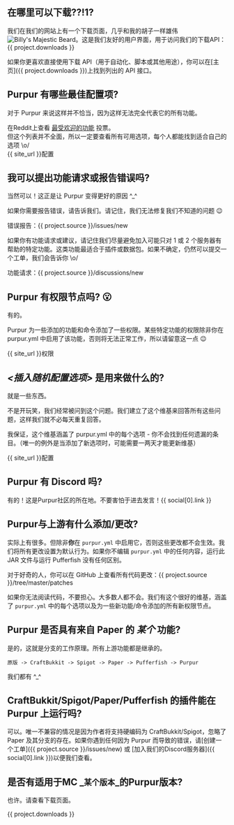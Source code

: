 ## 在哪里可以下载??!1?

我们在我们的网站上有一个下载页面，几乎和我的胡子一样雄伟 ![Billy's Majestic Beard](https://cdn.discordapp.com/emojis/768978823655063602.png?size=16)。这是我们友好的用户界面，用于访问我们的下载API：{{ project.downloads }}

如果你更喜欢直接使用下载 API（用于自动化、脚本或其他用途），你可以在[主页]({{ project.downloads }})上找到列出的 API 接口。

## Purpur 有哪些最佳配置项?

对于 Purpur 来说这样并不恰当，因为这样无法完全代表它的所有功能。

在Reddit上查看 [最受欢迎的功能](https://www.reddit.com/r/admincraft/comments/pbx5le/what_is_your_favorite_purpur_feature/) 投票。  
但这个列表并不全面，所以一定要查看所有可用选项，每个人都能找到适合自己的选项 \o/  
{{ site_url }}配置

## 我可以提出功能请求或报告错误吗?

当然可以！这正是让 Purpur 变得更好的原因 ^_^

如果你需要报告错误，请告诉我们。请记住，我们无法修复我们不知道的问题 :wink:

错误报告：{{ project.source }}/issues/new

如果你有功能请求或建议，请记住我们尽量避免加入可能只对 1 或 2 个服务器有帮助的特定功能。这类功能最适合于插件或数据包。如果不确定，仍然可以提交一个工单，我们会告诉你 \o/

功能请求：{{ project.source }}/discussions/new

## Purpur 有权限节点吗? :open_mouth:

有的。

Purpur 为一些添加的功能和命令添加了一些权限。某些特定功能的权限除非你在 purpur.yml 中启用了该功能，否则将无法正常工作，所以请留意这一点 :wink:

{{ site_url }}权限

## *&lt;插入随机配置选项>* 是用来做什么的?

就是一些东西。

不是开玩笑，我们经常被问到这个问题。我们建立了这个维基来回答所有这些问题，这样我们就不必每天重复回答。

我保证，这个维基涵盖了 purpur.yml 中的每个选项 - 你不会找到任何遗漏的条目。（唯一的例外是当添加了新选项时，可能需要一两天才能更新维基）

{{ site_url }}配置

## Purpur 有 Discord 吗?

有的！这是Purpur社区的所在地。不要害怕于进去发言！{{ social[0].link }}

## Purpur与上游有什么添加/更改?

实际上有很多。但除非**你**在 `purpur.yml` 中启用它，否则这些更改都不会生效。我们将所有更改设置为默认行为。如果你不编辑 `purpur.yml` 中的任何内容，运行此 JAR 文件与运行 Pufferfish 没有任何区别。

对于好奇的人，你可以在 GitHub 上查看所有代码更改：{{ project.source }}/tree/master/patches

如果你无法阅读代码，不要担心。大多数人都不会。我们有这个很好的维基，涵盖了 `purpur.yml` 中的每个选项以及为一些新功能/命令添加的所有新权限节点。

## Purpur 是否具有来自 Paper 的 *某个* 功能?

是的，这就是分支的工作原理。所有上游功能都是继承的。

`原版 -> CraftBukkit -> Spigot -> Paper -> Pufferfish -> Purpur`

我们都有 ^_^

## CraftBukkit/Spigot/Paper/Pufferfish 的插件能在 Purpur 上运行吗?

可以。唯一不兼容的情况是因为作者将支持硬编码为 CraftBukkit/Spigot，忽略了 Paper 及其分支的存在。如果你遇到任何因为 Purpur 而导致的错误，请[创建一个工单]({{ project.source }}/issues/new) 或 [加入我们的Discord服务器]({{ social[0].link }})以便我们查看。

## 是否有适用于MC _`某个版本`_的Purpur版本?
也许。请查看下载页面。

{{ project.downloads }}